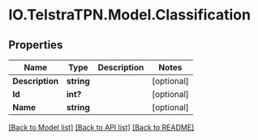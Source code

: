 # IO.TelstraTPN.Model.Classification
## Properties

Name | Type | Description | Notes
------------ | ------------- | ------------- | -------------
**Description** | **string** |  | [optional] 
**Id** | **int?** |  | [optional] 
**Name** | **string** |  | [optional] 

[[Back to Model list]](../README.md#documentation-for-models) [[Back to API list]](../README.md#documentation-for-api-endpoints) [[Back to README]](../README.md)

